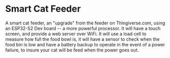 # Smart Cat Feeder

A smart cat feeder, an "upgrade" from the feeder on Thingiverse.com, using an 
ESP32-S2 Dev board -- a more powerful processor.  It will have a touch screen,
and provide a web server over WiFi.  It will use a load cell to measure how 
full the food bowl is, it will have a sensor to check when the food bin is low
and have a battery backup to operate in the event of a power failure, to 
insure your cat will be feed when the power goes out.
